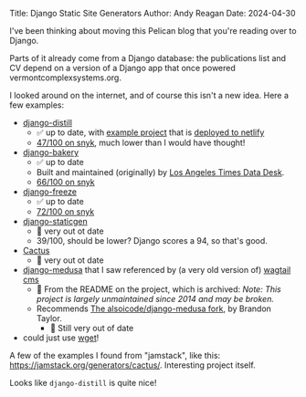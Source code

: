 Title: Django Static Site Generators
Author: Andy Reagan
Date: 2024-04-30

I've been thinking about moving this Pelican blog that you're reading over to Django.

Parts of it already come from a Django database: 
the publications list and CV depend on a version of a Django app that once powered vermontcomplexsystems.org.

I looked around on the internet, and of course this isn't a new idea.
Here a few examples:

* [django-distill](https://github.com/meeb/django-distill)
  * ✅ up to date, with [example project](https://github.com/meeb/django-distill-example/tree/master) that is [deployed to netlify](https://django-distill-example.meeb.org/)
  * [47/100 on snyk](https://snyk.io/advisor/python/django-distill), much lower than I would have thought!
* [django-bakery](https://github.com/palewire/django-bakery)
  * ✅ up to date
  * Built and maintained (originally) by [Los Angeles Times Data Desk](http://datadesk.latimes.com/posts/2012/03/introducing-django-bakery/).
  * [66/100 on snyk](https://snyk.io/advisor/python/django-bakery)
* [django-freeze](https://github.com/fabiocaccamo/django-freeze)
  * ✅ up to date
  * [72/100 on snyk](https://snyk.io/advisor/python/django-freeze)
* [django-staticgen](https://github.com/mishbahr/django-staticgen)
  * 🚫 very out ot date
  * 39/100, should be lower? Django scores a 94, so that's good.
* [Cactus](https://github.com/eudicots/Cactus)
  * 🚫 very out ot date
* [django-medusa](https://github.com/mtigas/django-medusa?tab=readme-ov-file) that I saw referenced by (a very old version of) [wagtail cms](https://docs.wagtail.org/en/v1.1/reference/contrib/staticsitegen.html)
  * 🚫 From the README on the project, which is archived: _Note: This project is largely unmaintained since 2014 and may be broken._
  * Recommends [The alsoicode/django-medusa fork](https://github.com/alsoicode/django-medusa), by Brandon Taylor.
    * 🚫 Still very out of date
* could just use [wget](https://www.michelepasin.org/blog/2021/10/29/django-wget-static-site/index.html)!

A few of the examples I found from "jamstack", like this: https://jamstack.org/generators/cactus/.
Interesting project itself.

Looks like `django-distill` is quite nice!
